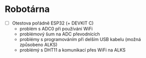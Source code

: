 # Robotárna

- [ ] Otestova pořádně ESP32 (+ DEVKIT C)
  - problém s ADC0 při používání WiFi
  - problémový šum na ADC převodnících
  - problémy s programováním při delším USB kabelu (možná způsobeno ALKS)
  - problémý s DHT11 a komunikací přes WiFi na ALKS
